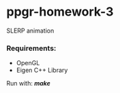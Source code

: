 # ppgr-homework-3
SLERP animation

### Requirements: 
- OpenGL
- Eigen C++ Library

Run with:
 ***make***
